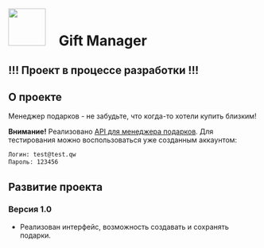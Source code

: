 # [<img src="https://storage.googleapis.com/cms-storage-bucket/6a07d8a62f4308d2b854.svg"  width="75">](https://flutter.dev/) &nbsp;&nbsp; Gift Manager

## !!! Проект в процессе разработки !!!

## О проекте

Meнеджер подарков - не забудьте, что когда-то хотели купить близким!

__Внимание!__
Реализовано [API для менеджера подарков](https://votruk.notion.site/Gifts-Manager-API-fd665c83749e4758b15b3df2de645b44).
Для тестирования можно воспользоваться уже созданным аккаунтом: 
```sh
Логин: test@test.qw
Пароль: 123456
``` 



## Развитие проекта

### Версия 1.0

- Реализован интерфейс, возможность создавать и сохранять подарки.
